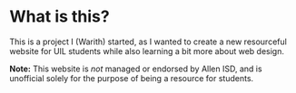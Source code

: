 # What is this?
This is a project I (Warith) started, as I wanted to create a new resourceful website for UIL students while also learning a bit more about web design.

**Note:** This website is *not* managed or endorsed by Allen ISD, and is unofficial solely for the purpose of being a resource for students.